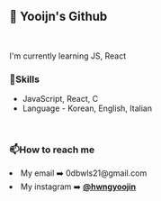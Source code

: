 <h2> 👀 Yooijn's Github</h2><br>

<p>I'm currently learning JS, React<br>
<!--➡️ <a href="https://hnyoojin.github.io/my-web/"><b>My first web!</b></a><br>-->
<!--➡️ <a href="https://hnyoojin.github.io/my-web2/"><b>My Second web project</b></a><br>-->
<!--
  ➡️ <a href="https://hnyoojin.github.io/GDSC_FE_Beginner/"><b>My First web project!!</b></a><br>
➡️ <a href="https://hnyoojin.github.io/whenshouldIwakeup/"><b>'When should I wake up?'</b></a><br><br>
-->
</p>

<h3>🌱Skills</h3>
<ul>
  <li>JavaScript, React, C</li>
  <li>Language - Korean, English, Italian</li>
</ul><p><br></p>

<h3>📫How to reach me</h3>
    <li>My email ➡️ 0dbwls21@gmail.com</li>
    <li>My instagram ➡️ <a href="https://www.instagram.com/hwngyoojin/"><b>@hwngyoojin</b></a></li>
  <ul>
  </ul>

  
<!--
**hnyoojin/hnyoojin** is a ✨ _special_ ✨ repository because its `README.md` (this file) appears on your GitHub profile.

Here are some ideas to get you started:

- 🔭 I’m currently working on ...
- 🌱 I’m currently learning ...
- 👯 I’m looking to collaborate on ...
- 🤔 I’m looking for help with ...
- 💬 Ask me about ...
-  How to reach me: ...
- 😄 Pronouns: ...
- ⚡ Fun fact: ...
-->
